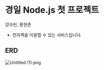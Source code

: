 # 경일 Node.js 첫 프로젝트
강수빈, 황현준

- 전자책을 이용할 수 있는 서비스입니다.



## ERD
![Untitled (1).png](https://prod-files-secure.s3.us-west-2.amazonaws.com/00cfdf0c-c31d-49b9-9a71-a7996dfdb700/9b8e27e2-85dc-4e09-bb49-1a6f8208c779/Untitled_(1).png)

